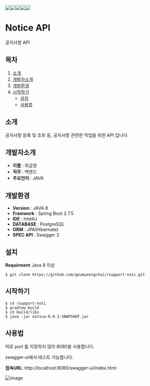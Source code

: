 <img src="https://img.shields.io/badge/java-007396?style=for-the-badge&logo=java&logoColor=white"><img src="https://img.shields.io/badge/springboot-6DB33F?style=for-the-badge&logo=springboot&logoColor=white"><img src="https://img.shields.io/badge/github-181717?style=for-the-badge&logo=github&logoColor=white"><img src="https://img.shields.io/badge/gradle-02303A?style=for-the-badge&logo=gradle&logoColor=white"><img src="https://img.shields.io/badge/PostgreSQL-007396?style=for-the-badge&logo=PostgreSQL&logoColor=white">


# Notice API

공지사항 API

## 목차

1. [소개](#소개)
2. [개발자소개](#개발자소개)
3. [개발환경](#개발환경)
4. [시작하기](#시작하기)
    - [설치](#설치)
    - [사용법](#사용법)

## 소개

공지사항 등록 및 조회 등, 공지사항 관련한 작업을 위한 API 입니다.

## 개발자소개
- **이름** : 최금영
- **직무** : 백엔드
- **주요언어** : JAVA

## 개발환경
- **Version** : JAVA 8
- **Framwork** : Spring Boot 2.7.5
- **IDE** : IntelliJ
- **DATABASE** : PostgreSQL
- **ORM** : JPA(Hibernate)
- **SPEC API** : Swagger 3

## 설치
**Requirment**
Java 8 이상

```
$ git clone https://github.com/geumyeongchoi/rsupport-noti.git
```

## 시작하기

```
$ cd rsupport-noti
$ gradlew build
$ cd build/libs
$ java -jar notice-0.0.1-SNAPSHOT.jar
```

## 사용법

따로 port 를 지정하지 않아 8080을 사용합니다. 

swagger-ui에서 테스트 가능합니다.

**접속URL**: http://localhost:8080/swagger-ui/index.html

![image](https://github.com/geumyeongchoi/rsupport-noti/assets/96420263/03783833-e80e-4c3a-92a6-80b3b1f39fe9)



